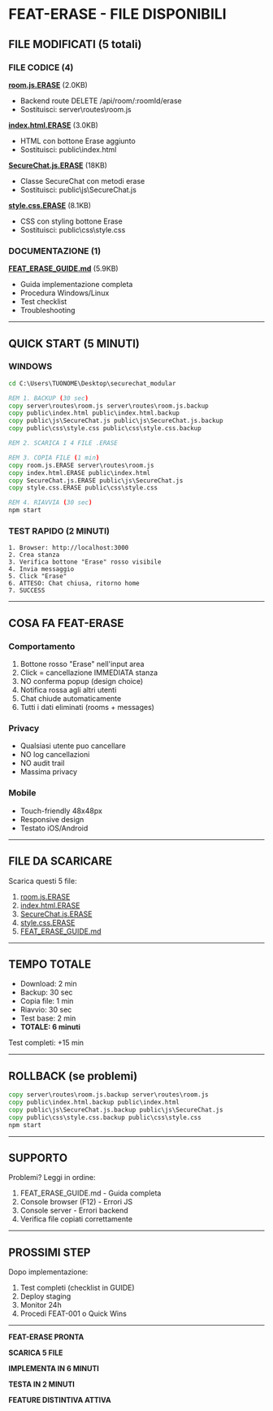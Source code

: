 # FEAT-ERASE - FILE DISPONIBILI

## FILE MODIFICATI (5 totali)

### FILE CODICE (4)

**[room.js.ERASE](computer:///mnt/user-data/outputs/room.js.ERASE)** (2.0KB)
- Backend route DELETE /api/room/:roomId/erase
- Sostituisci: server\routes\room.js

**[index.html.ERASE](computer:///mnt/user-data/outputs/index.html.ERASE)** (3.0KB)
- HTML con bottone Erase aggiunto
- Sostituisci: public\index.html

**[SecureChat.js.ERASE](computer:///mnt/user-data/outputs/SecureChat.js.ERASE)** (18KB)
- Classe SecureChat con metodi erase
- Sostituisci: public\js\SecureChat.js

**[style.css.ERASE](computer:///mnt/user-data/outputs/style.css.ERASE)** (8.1KB)
- CSS con styling bottone Erase
- Sostituisci: public\css\style.css

### DOCUMENTAZIONE (1)

**[FEAT_ERASE_GUIDE.md](computer:///mnt/user-data/outputs/FEAT_ERASE_GUIDE.md)** (5.9KB)
- Guida implementazione completa
- Procedura Windows/Linux
- Test checklist
- Troubleshooting

---

## QUICK START (5 MINUTI)

### WINDOWS

```cmd
cd C:\Users\TUONOME\Desktop\securechat_modular

REM 1. BACKUP (30 sec)
copy server\routes\room.js server\routes\room.js.backup
copy public\index.html public\index.html.backup
copy public\js\SecureChat.js public\js\SecureChat.js.backup
copy public\css\style.css public\css\style.css.backup

REM 2. SCARICA I 4 FILE .ERASE

REM 3. COPIA FILE (1 min)
copy room.js.ERASE server\routes\room.js
copy index.html.ERASE public\index.html
copy SecureChat.js.ERASE public\js\SecureChat.js
copy style.css.ERASE public\css\style.css

REM 4. RIAVVIA (30 sec)
npm start
```

### TEST RAPIDO (2 MINUTI)

```
1. Browser: http://localhost:3000
2. Crea stanza
3. Verifica bottone "Erase" rosso visibile
4. Invia messaggio
5. Click "Erase"
6. ATTESO: Chat chiusa, ritorno home
7. SUCCESS
```

---

## COSA FA FEAT-ERASE

### Comportamento
1. Bottone rosso "Erase" nell'input area
2. Click = cancellazione IMMEDIATA stanza
3. NO conferma popup (design choice)
4. Notifica rossa agli altri utenti
5. Chat chiude automaticamente
6. Tutti i dati eliminati (rooms + messages)

### Privacy
- Qualsiasi utente puo cancellare
- NO log cancellazioni
- NO audit trail
- Massima privacy

### Mobile
- Touch-friendly 48x48px
- Responsive design
- Testato iOS/Android

---

## FILE DA SCARICARE

Scarica questi 5 file:

1. [room.js.ERASE](computer:///mnt/user-data/outputs/room.js.ERASE)
2. [index.html.ERASE](computer:///mnt/user-data/outputs/index.html.ERASE)
3. [SecureChat.js.ERASE](computer:///mnt/user-data/outputs/SecureChat.js.ERASE)
4. [style.css.ERASE](computer:///mnt/user-data/outputs/style.css.ERASE)
5. [FEAT_ERASE_GUIDE.md](computer:///mnt/user-data/outputs/FEAT_ERASE_GUIDE.md)

---

## TEMPO TOTALE

- Download: 2 min
- Backup: 30 sec
- Copia file: 1 min
- Riavvio: 30 sec
- Test base: 2 min
- **TOTALE: 6 minuti**

Test completi: +15 min

---

## ROLLBACK (se problemi)

```cmd
copy server\routes\room.js.backup server\routes\room.js
copy public\index.html.backup public\index.html
copy public\js\SecureChat.js.backup public\js\SecureChat.js
copy public\css\style.css.backup public\css\style.css
npm start
```

---

## SUPPORTO

Problemi? Leggi in ordine:

1. FEAT_ERASE_GUIDE.md - Guida completa
2. Console browser (F12) - Errori JS
3. Console server - Errori backend
4. Verifica file copiati correttamente

---

## PROSSIMI STEP

Dopo implementazione:
1. Test completi (checklist in GUIDE)
2. Deploy staging
3. Monitor 24h
4. Procedi FEAT-001 o Quick Wins

---

**FEAT-ERASE PRONTA**

**SCARICA 5 FILE**

**IMPLEMENTA IN 6 MINUTI**

**TESTA IN 2 MINUTI**

**FEATURE DISTINTIVA ATTIVA**
